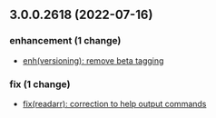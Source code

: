 ## 3.0.0.2618 (2022-07-16)

### enhancement (1 change)

- [enh(versioning): remove beta tagging](QuickBox/development/v3-development@812a5b916ddec925e3e6f869e9c3b630708d4cbe)

### fix (1 change)

- [fix(readarr): correction to help output commands](QuickBox/development/v3-development@15ea00f261459381e3b218897aa7bb9d795803e8)


